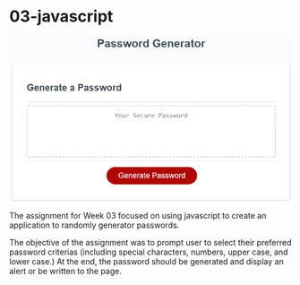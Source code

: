 # 03-javascript
![Password Generator Image](https://github.com/roseannenguyen/03-javascript/blob/main/passwordpic.PNG)

The assignment for Week 03 focused on using javascript to create an application to randomly generator passwords.

The objective of the assignment was to prompt user to select their preferred password criterias (including special characters, numbers, upper case, and lower case.) At the end, the password should be generated and display an alert or be written to the page. 




